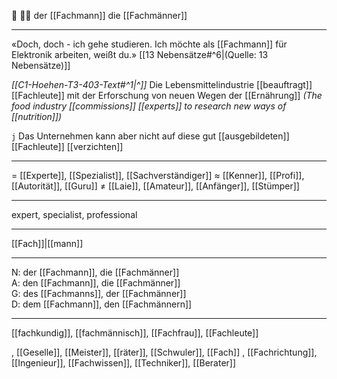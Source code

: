 🔵 👨‍💼 der [[Fachmann]]
die [[Fachmänner]]

---
«Doch, doch - ich gehe studieren. Ich möchte als [[Fachmann]] für
Elektronik arbeiten, weißt du.» [[13 Nebensätze#^6|(Quelle: 13 Nebensätze)]] 

*[[C1-Hoehen-T3-403-Text#^1|^]]* Die Lebensmittelindustrie [[beauftragt]] [[Fachleute]] mit der Erforschung von neuen Wegen der [[Ernährung]]
*(The food industry [[commissions]] [[experts]] to research new ways of [[nutrition]])*



`j` Das Unternehmen kann aber nicht auf diese gut [[ausgebildeten]] [[Fachleute]] [[verzichten]]


---
= [[Experte]], [[Spezialist]], [[Sachverständiger]]
≈ [[Kenner]], [[Profi]], [[Autorität]], [[Guru]]
≠ [[Laie]], [[Amateur]], [[Anfänger]], [[Stümper]]

---
expert, specialist, professional

---
[[Fach]]|[[mann]]

---
N: der [[Fachmann]], die [[Fachmänner]]  
A: den [[Fachmann]], die [[Fachmänner]]  
G: des [[Fachmanns]], der [[Fachmänner]]  
D: dem [[Fachmann]], den [[Fachmännern]]  

---
[[fachkundig]], [[fachmännisch]], [[Fachfrau]], [[Fachleute]]

, [[Geselle]], [[Meister]], [[räter]], [[Schwuler]], [[Fach]]
, [[Fachrichtung]], [[Ingenieur]], [[Fachwissen]], [[Techniker]], [[Berater]]